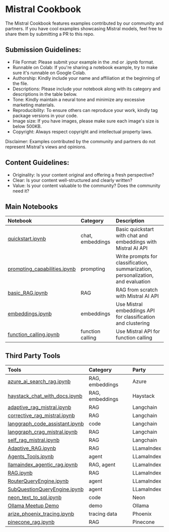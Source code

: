 # Mistral Cookbook

The Mistral Cookbook features examples contributed by our community and partners. If you have cool examples showcasing Mistral models, feel free to share them by submitting a PR to this repo.

## Submission Guidelines:

- File Format: Please submit your example in the .md or .ipynb format.
- Runnable on Colab: If you're sharing a notebook example, try to make sure it's runnable on Google Colab.
- Authorship: Kindly include your name and affiliation at the beginning of the file.
- Descriptions: Please include your notebook along with its category and descriptions in the table below.
- Tone: Kindly maintain a neural tone and minimize any excessive marketing materials.
- Reproducibility: To ensure others can reproduce your work, kindly tag package versions in your code.
- Image size: If you have images, please make sure each image's size is below 500KB.
- Copyright: Always respect copyright and intellectual property laws.

Disclaimer: Examples contributed by the community and partners do not represent Mistral's views and opinions.

## Content Guidelines:

- Originality: Is your content original and offering a fresh perspective?
- Clear: Is your content well-structured and clearly written?
- Value: Is your content valuable to the community? Does the community need it?

## Main Notebooks

| Notebook                                                                                                     | Category         | Description                                                                      |
| :----------------------------------------------------------------------------------------------------------- | :--------------- | :------------------------------------------------------------------------------- |
| [quickstart.ipynb](https://github.com/mistralai/cookbook/blob/main/quickstart.ipynb)                         | chat, embeddings | Basic quickstart with chat and embeddings with Mistral AI API                    |
| [prompting_capabilities.ipynb](https://github.com/mistralai/cookbook/blob/main/prompting_capabilities.ipynb) | prompting        | Write prompts for classification, summarization, personalization, and evaluation |
| [basic_RAG.ipynb](https://github.com/mistralai/cookbook/blob/main/basic_RAG.ipynb)                           | RAG              | RAG from scratch with Mistral AI API                                             |
| [embeddings.ipynb](https://github.com/mistralai/cookbook/blob/main/embeddings.ipynb)                         | embeddings       | Use Mistral embeddings API for classification and clustering                     |
| [function_calling.ipynb](https://github.com/mistralai/cookbook/blob/main/function_calling.ipynb)             | function calling | Use Mistral API for function calling                                             |

## Third Party Tools

| Tools                                                                                                                                            | Category        | Party      |
| :----------------------------------------------------------------------------------------------------------------------------------------------- | :-------------- | :--------- |
| [azure_ai_search_rag.ipynb](https://github.com/farzad528/mistralai-cookbook/blob/main/third_party/Azure%20AI%20Search/azure_ai_search_rag.ipynb) | RAG, embeddings | Azure      |
| [haystack_chat_with_docs.ipynb](https://github.com/mistralai/cookbook/blob/main/third_party/Haystack/haystack_chat_with_docs.ipynb)              | RAG, embeddings | Haystack   |
| [adaptive_rag_mistral.ipynb](https://github.com/mistralai/cookbook/blob/main/third_party/Langchain/adaptive_rag_mistral.ipynb)                   | RAG             | Langchain  |
| [corrective_rag_mistral.ipynb](https://github.com/mistralai/cookbook/blob/main/third_party/Langchain/adaptive_rag_mistral.ipynb)                 | RAG             | Langchain  |
| [langgraph_code_assistant.ipynb](https://github.com/mistralai/cookbook/blob/main/third_party/Langchain/langgraph_code_assistant.ipynb)           | code            | Langchain  |
| [langgraph_crag_mistral.ipynb](https://github.com/mistralai/cookbook/blob/main/third_party/Langchain/langgraph_crag_mistral.ipynb)               | RAG             | Langchain  |
| [self_rag_mistral.ipynb](https://github.com/mistralai/cookbook/blob/main/third_party/Langchain/self_rag_mistral.ipynb)                           | RAG             | Langchain  |
| [Adaptive_RAG.ipynb](https://github.com/mistralai/cookbook/blob/main/third_party/LlamaIndex/Adaptive_RAG.ipynb)                                  | RAG             | LLamaIndex |
| [Agents_Tools.ipynb](https://github.com/mistralai/cookbook/blob/main/third_party/LlamaIndex/Agents_Tools.ipynb)                                  | agent           | LLamaIndex |
| [llamaindex_agentic_rag.ipynb](https://github.com/mistralai/cookbook/blob/main/third_party/LlamaIndex/llamaindex_agentic_rag.ipynb)              | RAG, agent      | LLamaIndex |
| [RAG.ipynb](https://github.com/mistralai/cookbook/blob/main/third_party/LlamaIndex/RAG.ipynb)                                                    | RAG             | LLamaIndex |
| [RouterQueryEngine.ipynb](https://github.com/mistralai/cookbook/blob/main/third_party/LlamaIndex/RouterQueryEngine.ipynb)                        | agent           | LLamaIndex |
| [SubQuestionQueryEngine.ipynb](https://github.com/mistralai/cookbook/blob/main/third_party/LlamaIndex/RouterQueryEngine.ipynb)                   | agent           | LLamaIndex |
| [neon_text_to_sql.ipynb](https://github.com/mistralai/cookbook/blob/main/third_party/Neon/neon_text_to_sql.ipynb)                                | code            | Neon       |
| [Ollama Meetup Demo](https://github.com/mistralai/cookbook/blob/main/third_party/Ollama/20240321_ollama_meetup)                                  | demo            | Ollama     |
| [arize_phoenix_tracing.ipynb](https://github.com/mistralai/cookbook/blob/main/third_party/Phoenix/arize_phoenix_tracing.ipynb)                   | tracing data    | Phoenix    |
| [pinecone_rag.ipynb](https://github.com/mistralai/cookbook/blob/main/third_party/Pinecone/pinecone_rag.ipynb)                                    | RAG             | Pinecone   |
